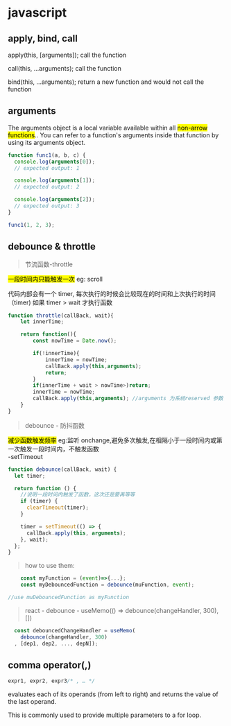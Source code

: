
# javascript

## apply, bind, call

apply(this, [arguments]); call the function

call(this, ...arguments); call the function

bind(this, ...arguments); return a new function and would not call the function

## arguments

The arguments object is a local variable available within all <mark>non-arrow functions</mark>.. You can refer to a function's arguments inside that function by using its arguments object.

```javascript
function func1(a, b, c) {
  console.log(arguments[0]);
  // expected output: 1

  console.log(arguments[1]);
  // expected output: 2

  console.log(arguments[2]);
  // expected output: 3
}

func1(1, 2, 3);
```

## debounce & throttle

> 节流函数-throttle

<mark>一段时间内只能触发一次</mark>
eg: scroll

代码内部会有一个 timer, 每次执行的时候会比较现在的时间和上次执行的时间（timer)
如果 timer > wait 才执行函数

```javascript
function throttle(callBack, wait){
    let innerTime;

    return function(){
        const nowTime = Date.now();

        if(!innerTime){
            innerTime = nowTime;
            callBack.apply(this,arguments);
            return;
        }
        if(innerTime + wait > nowTime>)return;
        innerTime = nowTime;
        callBack.apply(this,arguments); //arguments 为系统reserved 参数
    }
}
```

> debounce - 防抖函数

<mark>减少函数触发频率</mark> eg:监听 onchange,避免多次触发,在相隔小于一段时间内或第一次触发一段时间内，不触发函数  
-setTimeout

```javascript
function debounce(callBack, wait) {
  let timer;

  return function () {
    //说明一段时间内触发了函数，这次还是要再等等
    if (timer) {
      clearTimeout(timer);
    }

    timer = setTimeout(() => {
      callBack.apply(this, arguments);
    }, wait);
  };
}
```

>how to use them:  

```javascript
    const myFunction = (event)=>{...};
    const myDebouncedFunction = debounce(muFunction, event);

//use muDebouncedFunction as myFunction
```

>react - debounce - useMemo(() => debounce(changeHandler, 300), [])

```javascript
  const debouncedChangeHandler = useMemo(
    debounce(changeHandler, 300)
  , [dep1, dep2, ..., depN]);
```


## comma operator(,)
```javascript
expr1, expr2, expr3/* , … */
```
 evaluates each of its operands (from left to right) and returns the value of the last operand.   
 
This is commonly used to provide multiple parameters to a for loop.  




